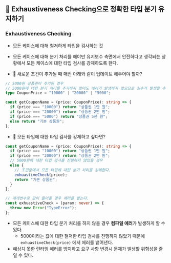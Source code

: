 ## 🌟 Exhaustiveness Checking으로 정확한 타입 분기 유지하기

### Exhaustiveness Checking

- 모든 케이스에 대해 철저하게 타입을 검사하는 것
- 모든 케이스에 대해 분기 처리를 해야만 유지보수 측면에서 안전하다고 생각되는 상황에서 모든 케이스에 대한 타입 검사를 강제하도록 한다.

- 🤔 새로운 조건이 추가될 때 매번 아래와 같이 업데이트 해주어야 할까?

```ts
// 5000원 상품권이 추가된 경우
// 5000원에 대한 분기 처리를 추가하지 않아도 에러가 발생하지 않으므로 실수가 발생할 수 있다.
type CouponPrice = "10000" | "20000" | "5000";

const getCouponName = (price: CouponPrice): string => {
  if (price === "10000") return "상품권 1만 원";
  if (price === "20000") return "상품권 2만 원";
  if (price === "5000") return "상품권 5천 원";
  else return "기본 상품권";
};
```

- 🧐 모든 타입에 대한 타입 검사를 강제하고 싶다면?

```ts
const getCouponName = (price: CouponPrice): string => {
  if (price === "10000") return "상품권 1만 원";
  if (price === "20000") return "상품권 2만 원";
  // 5000원에 대한 타입 검사를 진행하지 않았을 경우
  else {
    // 조건문에서 모든 타입에 대한 분기 처리를 강제한다.
    exhuastiveCheck(price);
    return "기본 상품권";
  }
};

// 매개변수로 값이 들어올 경우 에러를 뱉는다.
const exhuastiveCheck = (param: never) => {
  throw new Error("TypeError");
};
```

- 모든 케이스에 대한 타입 분기 처리를 하지 않을 경우 **컴파일 에러**가 발생하게 할 수 있다.
  - 5000이라는 값에 대한 철저한 타입 검사를 진행하지 않았기 때문에 `exhuastiveCheck(price)` 에서 에러를 뱉어낸다.
- 예상치 못한 런타임 에러를 방지하고 요구 사항 변경시 문제가 발생할 위험성을 줄일 수 있다.
